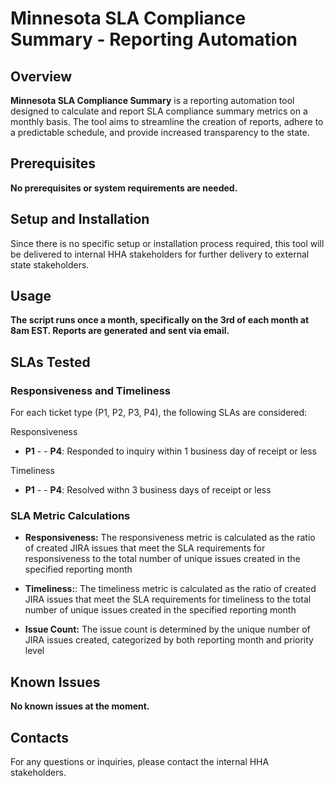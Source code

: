 # Minnesota SLA Compliance Summary - Reporting Automation

## Overview

**Minnesota SLA Compliance Summary** is a reporting automation tool designed to calculate and report SLA compliance summary metrics on a monthly basis. The tool aims to streamline the creation of reports, adhere to a predictable schedule, and provide increased transparency to the state.

## Prerequisites

**No prerequisites or system requirements are needed.**

## Setup and Installation

Since there is no specific setup or installation process required, this tool will be delivered to internal HHA stakeholders for further delivery to external state stakeholders.

## Usage

**The script runs once a month, specifically on the 3rd of each month at 8am EST. Reports are generated and sent via email.**

## SLAs Tested
### Responsiveness and Timeliness

For each ticket type (P1, P2, P3, P4), the following SLAs are considered:

Responsiveness
- **P1** - - **P4**: Responded to inquiry within 1 business day of receipt or less

Timeliness
- **P1** - - **P4**: Resolved withn 3 business days of receipt or less

### SLA Metric Calculations

- **Responsiveness:** The responsiveness metric is calculated as the ratio of created JIRA issues that meet the SLA requirements for responsiveness to the total number of unique issues created in the specified reporting month

- **Timeliness:**: The timeliness metric is calculated as the ratio of created JIRA issues that meet the SLA requirements for timeliness to the total number of unique issues created in the specified reporting month

- **Issue Count:** The issue count is determined by the unique number of JIRA issues created, categorized by both reporting month and priority level

## Known Issues

**No known issues at the moment.**

## Contacts

For any questions or inquiries, please contact the internal HHA stakeholders.
